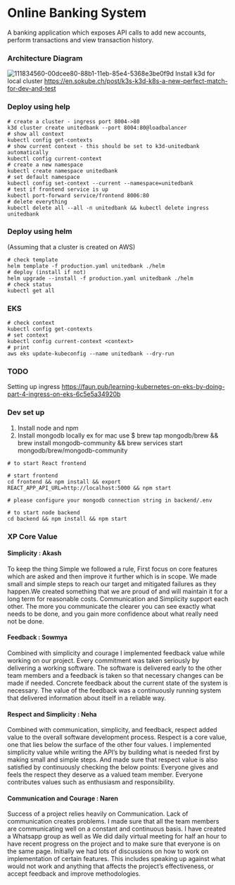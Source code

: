 
# Online Banking System

A banking application which exposes API calls to add new accounts, perform transactions and view transaction history.

### Architecture Diagram

![111834560-00dcee80-88b1-11eb-85e4-5368e3be0f9d](https://user-images.githubusercontent.com/436710/115127619-abb5fa80-9f8c-11eb-9e41-cbab051c059c.png)
Install k3d for local cluster 
https://en.sokube.ch/post/k3s-k3d-k8s-a-new-perfect-match-for-dev-and-test


### Deploy using help
```
# create a cluster - ingress port 8004->80
k3d cluster create unitedbank --port 8004:80@loadbalancer
# show all context
kubectl config get-contexts
# show current context - this should be set to k3d-unitedbank automatically
kubectl config current-context
# create a new namespace
kubectl create namespace unitedbank
# set default namespace
kubectl config set-context --current --namespace=unitedbank
# test if frontend service is up
kubectl port-forward service/frontend 8006:80
# delete everything
kubectl delete all --all -n unitedbank && kubectl delete ingress unitedbank
```

### Deploy using helm
(Assuming that a cluster is created on AWS)
```
# check template
helm template -f production.yaml unitedbank ./helm
# deploy (install if not)
helm upgrade --install -f production.yaml unitedbank ./helm
# check status
kubectl get all
```

### EKS
```
# check context
kubectl config get-contexts
# set context
kubectl config current-context <context>
# print
aws eks update-kubeconfig --name unitedbank --dry-run
```

### TODO
Setting up ingress
https://faun.pub/learning-kubernetes-on-eks-by-doing-part-4-ingress-on-eks-6c5e5a34920b

### Dev set up 

1. Install node and npm
2. Install mongodb locally ex for mac use $  brew tap mongodb/brew && brew install mongodb-community && brew services start mongodb/brew/mongodb-community

```
# to start React frontend

# start frontend
cd frontend && npm install && export REACT_APP_API_URL=http://localhost:5000 && npm start

# please configure your mongodb connection string in backend/.env

# to start node backend
cd backend && npm install && npm start
```


### XP Core Value

#### Simplicity : Akash
To keep the thing Simple we followed a rule, First focus on core features which are asked and then improve it further which is in scope. We made small and simple steps to reach our target and mitigated failures as they happen.We created something that we are proud of and will maintain it for a long term for reasonable costs. Communication and Simplicity support each other. The more you communicate the clearer you can see exactly what needs to be done, and you gain more confidence about what really need not be done.

#### Feedback : Sowmya
Combined with simplicity and courage I implemented feedback value while working on our project. Every commitment was taken seriously by delivering a working software. The software is delivered early to the other team members and a feedback is taken so that necessary changes can be made if needed. Concrete feedback about the current state of the system is necessary. The value of the feedback was a continuously running system that delivered information about itself in a reliable way.

#### Respect and Simplicity : Neha
Combined with communication, simplicity, and feedback, respect added value to the overall software development process. Respect is a core value, one that lies below the surface of the other four values. I implemented simplicity value while writing the API’s by building what is needed first by making small and simple steps. And made sure that respect value is also satisfied by continuously checking the below points:
Everyone gives and feels the respect they deserve as a valued team member. 
Everyone contributes values such as enthusiasm and responsibility.

#### Communication and Courage : Naren
Success of a project relies heavily on Communication. Lack of communication creates problems. I made sure that all the team members are communicating well on a constant and continuous basis. I have created a Whatsapp group as well as We did daily virtual meeting for half an hour to have recent progress on the project and to make sure that everyone is on the same page. Initially we had lots of discussions on how to work on implementation of certain features. This includes speaking up against what would not work and anything that affects the project’s effectiveness, or accept feedback and improve methodologies.


